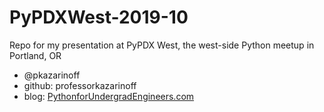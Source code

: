 # PyPDXWest-2019-10

Repo for my presentation at PyPDX West, the west-side Python meetup in Portland, OR

 * @pkazarinoff
 * github: professorkazarinoff
 * blog: [PythonforUndergradEngineers.com](https://pythonforundergradengineers.com)
 
